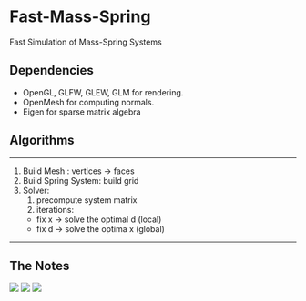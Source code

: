 # Fast-Mass-Spring

Fast Simulation of Mass-Spring Systems

## Dependencies

- OpenGL, GLFW, GLEW, GLM for rendering.
- OpenMesh for computing normals.
- Eigen for sparse matrix algebra

## Algorithms

---

1. Build Mesh : vertices → faces
2. Build Spring System: build grid
3. Solver:
   1. precompute system matrix
   2. iterations:
   - fix x → solve the optimal d (local)
   - fix d → solve the optima x (global)

---

## The Notes

![](./notes/mass-spring-01.png)
![](./notes/mass-spring-02.png)
![](./notes/mass-spring-03.png)
